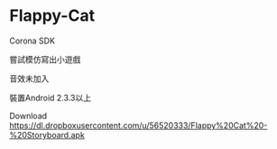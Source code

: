 # Flappy-Cat

Corona SDK<br />

嘗試模仿寫出小遊戲<br />

音效未加入<br />

裝置Android 2.3.3以上

Download
https://dl.dropboxusercontent.com/u/56520333/Flappy%20Cat%20-%20Storyboard.apk

